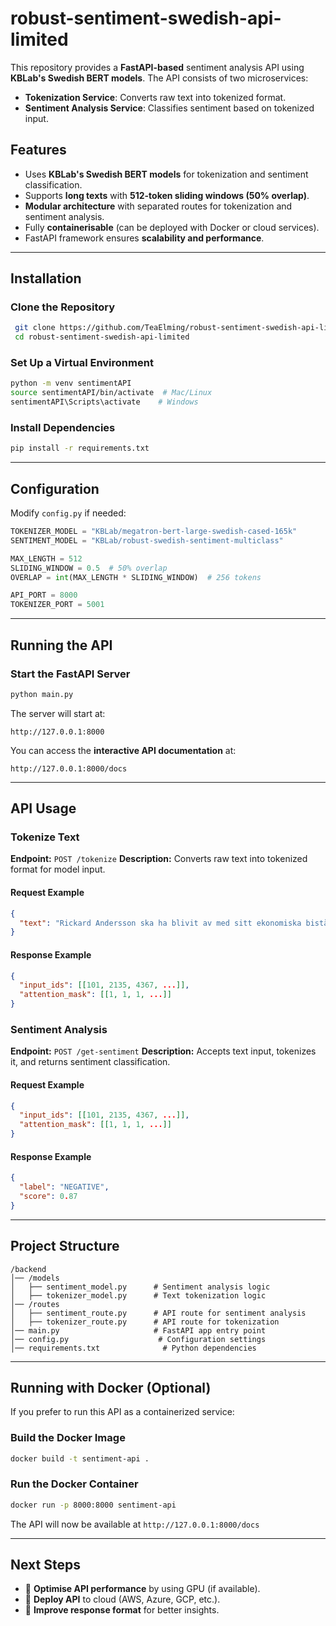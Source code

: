 # robust-sentiment-swedish-api-limited

This repository provides a **FastAPI-based** sentiment analysis API using **KBLab's Swedish BERT models**. The API consists of two microservices:
- **Tokenization Service**: Converts raw text into tokenized format.
- **Sentiment Analysis Service**: Classifies sentiment based on tokenized input.

## **Features**
* Uses **KBLab's Swedish BERT models** for tokenization and sentiment classification.
* Supports **long texts** with **512-token sliding windows (50% overlap)**.
* **Modular architecture** with separated routes for tokenization and sentiment analysis.
* Fully **containerisable** (can be deployed with Docker or cloud services).
* FastAPI framework ensures **scalability and performance**.

---

## **Installation**

### **Clone the Repository**
```sh
 git clone https://github.com/TeaElming/robust-sentiment-swedish-api-limited.git
 cd robust-sentiment-swedish-api-limited
```

### **Set Up a Virtual Environment**
```sh
python -m venv sentimentAPI
source sentimentAPI/bin/activate  # Mac/Linux
sentimentAPI\Scripts\activate    # Windows
```

### **Install Dependencies**
```sh
pip install -r requirements.txt
```

---

## **Configuration**
Modify `config.py` if needed:
```python
TOKENIZER_MODEL = "KBLab/megatron-bert-large-swedish-cased-165k"
SENTIMENT_MODEL = "KBLab/robust-swedish-sentiment-multiclass"

MAX_LENGTH = 512
SLIDING_WINDOW = 0.5  # 50% overlap
OVERLAP = int(MAX_LENGTH * SLIDING_WINDOW)  # 256 tokens

API_PORT = 8000
TOKENIZER_PORT = 5001
```

---

## **Running the API**

### **Start the FastAPI Server**
```sh
python main.py
```
The server will start at:
```
http://127.0.0.1:8000
```

You can access the **interactive API documentation** at:
```
http://127.0.0.1:8000/docs
```

---

## **API Usage**

### **Tokenize Text**
**Endpoint:** `POST /tokenize`
**Description:** Converts raw text into tokenized format for model input.

#### **Request Example**
```json
{
  "text": "Rickard Andersson ska ha blivit av med sitt ekonomiska bistånd eftersom han inte sökt jobb."
}
```

#### **Response Example**
```json
{
  "input_ids": [[101, 2135, 4367, ...]],
  "attention_mask": [[1, 1, 1, ...]]
}
```

### **Sentiment Analysis**
**Endpoint:** `POST /get-sentiment`
**Description:** Accepts text input, tokenizes it, and returns sentiment classification.

#### **Request Example**
```json
{
  "input_ids": [[101, 2135, 4367, ...]],
  "attention_mask": [[1, 1, 1, ...]]
}
```

#### **Response Example**
```json
{
  "label": "NEGATIVE",
  "score": 0.87
}
```

---

## **Project Structure**
```
/backend
│── /models
│   ├── sentiment_model.py      # Sentiment analysis logic
│   ├── tokenizer_model.py      # Text tokenization logic
│── /routes
│   ├── sentiment_route.py      # API route for sentiment analysis
│   ├── tokenizer_route.py      # API route for tokenization
│── main.py                     # FastAPI app entry point
│── config.py                    # Configuration settings
│── requirements.txt              # Python dependencies
```

---

## **Running with Docker (Optional)**

If you prefer to run this API as a containerized service:

### **Build the Docker Image**
```sh
docker build -t sentiment-api .
```

### **Run the Docker Container**
```sh
docker run -p 8000:8000 sentiment-api
```

The API will now be available at `http://127.0.0.1:8000/docs`

---

## **Next Steps**
- 🔹 **Optimise API performance** by using GPU (if available).
- 🔹 **Deploy API** to cloud (AWS, Azure, GCP, etc.).
- 🔹 **Improve response format** for better insights.

